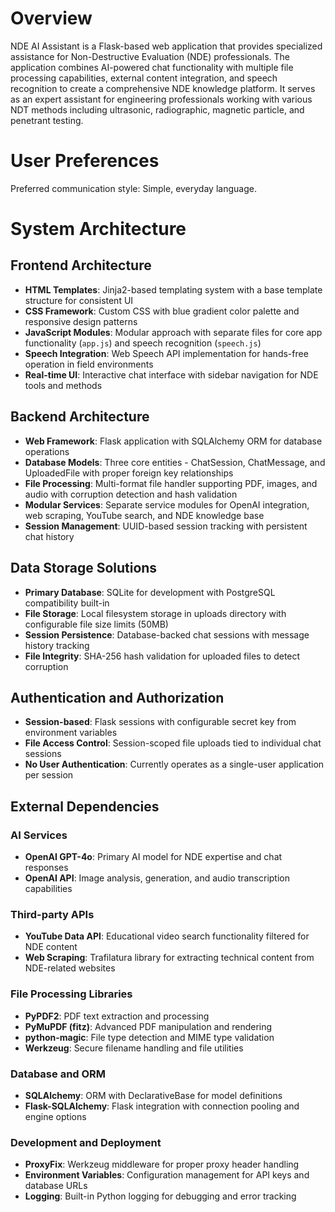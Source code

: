 # Overview

NDE AI Assistant is a Flask-based web application that provides specialized assistance for Non-Destructive Evaluation (NDE) professionals. The application combines AI-powered chat functionality with multiple file processing capabilities, external content integration, and speech recognition to create a comprehensive NDE knowledge platform. It serves as an expert assistant for engineering professionals working with various NDT methods including ultrasonic, radiographic, magnetic particle, and penetrant testing.

# User Preferences

Preferred communication style: Simple, everyday language.

# System Architecture

## Frontend Architecture
- **HTML Templates**: Jinja2-based templating system with a base template structure for consistent UI
- **CSS Framework**: Custom CSS with blue gradient color palette and responsive design patterns
- **JavaScript Modules**: Modular approach with separate files for core app functionality (`app.js`) and speech recognition (`speech.js`)
- **Speech Integration**: Web Speech API implementation for hands-free operation in field environments
- **Real-time UI**: Interactive chat interface with sidebar navigation for NDE tools and methods

## Backend Architecture
- **Web Framework**: Flask application with SQLAlchemy ORM for database operations
- **Database Models**: Three core entities - ChatSession, ChatMessage, and UploadedFile with proper foreign key relationships
- **File Processing**: Multi-format file handler supporting PDF, images, and audio with corruption detection and hash validation
- **Modular Services**: Separate service modules for OpenAI integration, web scraping, YouTube search, and NDE knowledge base
- **Session Management**: UUID-based session tracking with persistent chat history

## Data Storage Solutions
- **Primary Database**: SQLite for development with PostgreSQL compatibility built-in
- **File Storage**: Local filesystem storage in uploads directory with configurable file size limits (50MB)
- **Session Persistence**: Database-backed chat sessions with message history tracking
- **File Integrity**: SHA-256 hash validation for uploaded files to detect corruption

## Authentication and Authorization
- **Session-based**: Flask sessions with configurable secret key from environment variables
- **File Access Control**: Session-scoped file uploads tied to individual chat sessions
- **No User Authentication**: Currently operates as a single-user application per session

## External Dependencies

### AI Services
- **OpenAI GPT-4o**: Primary AI model for NDE expertise and chat responses
- **OpenAI API**: Image analysis, generation, and audio transcription capabilities

### Third-party APIs
- **YouTube Data API**: Educational video search functionality filtered for NDE content
- **Web Scraping**: Trafilatura library for extracting technical content from NDE-related websites

### File Processing Libraries
- **PyPDF2**: PDF text extraction and processing
- **PyMuPDF (fitz)**: Advanced PDF manipulation and rendering
- **python-magic**: File type detection and MIME type validation
- **Werkzeug**: Secure filename handling and file utilities

### Database and ORM
- **SQLAlchemy**: ORM with DeclarativeBase for model definitions
- **Flask-SQLAlchemy**: Flask integration with connection pooling and engine options

### Development and Deployment
- **ProxyFix**: Werkzeug middleware for proper proxy header handling
- **Environment Variables**: Configuration management for API keys and database URLs
- **Logging**: Built-in Python logging for debugging and error tracking